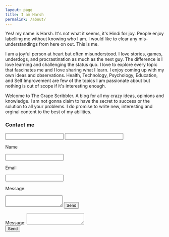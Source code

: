 ```yaml
---
layout: page
title: I am Harsh
permalink: /about/
---
```


Yes! my name is Harsh. It's not what it seems, it's Hindi for joy. People enjoy labelling me without knowing who I am. I would like to clear any mis-understandings from here on out. This is me.

I am a joyful person at heart but often misunderstood. I love stories, games, underdogs, and procrastination as much as the next guy. The difference is I love learning and challenging the status quo. I love to explore every topic that fascinates me and I love sharing what I learn. I enjoy coming up with my own ideas and observations. Health, Technology, Psychology, Education, and Self Improvement are few of the topics I am passionate about but nothing is out of scope if it's interesting enough.

Welcome to The Grape Scribbler. A blog for all my crazy ideas, opinions and knowledge. I am not gonna claim to have the secret to success or the solution to all your problems. I do promise to write new, interesting and orginal content to the best of my abilities.

### Contact me

<form action="https://formspree.io/mledkpdo" method="POST">
  <input type="text" name="name">
  <input type="email" name="_replyto">
  <p>Name</p><input type="text" name="name">
  <p>Email</p><input type="email" name="_replyto">
  <p>Message:</p><textarea name="message"></textarea>
  <input type="submit" value="Send">
</form>
  <label>
    Message:
    <textarea name="message"></textarea>
  </label><br>
  <input type="submit" value="Send">
</form>
